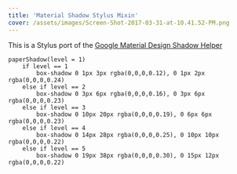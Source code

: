 ```yaml
---
title: 'Material Shadow Stylus Mixin'
cover: /assets/images/Screen-Shot-2017-03-31-at-10.41.52-PM.png
---
```


This is a Stylus port of the [Google Material Design Shadow Helper](https://medium.com/@Florian/freebie-google-material-design-shadow-helper-2a0501295a2d)

```
paperShadow(level = 1)
	if level == 1
		box-shadow 0 1px 3px rgba(0,0,0,0.12), 0 1px 2px rgba(0,0,0,0.24)
	else if level == 2
		box-shadow 0 3px 6px rgba(0,0,0,0.16), 0 3px 6px rgba(0,0,0,0.23)
	else if level == 3
		box-shadow 0 10px 20px rgba(0,0,0,0.19), 0 6px 6px rgba(0,0,0,0.23)
	else if level == 4
		box-shadow 0 14px 28px rgba(0,0,0,0.25), 0 10px 10px rgba(0,0,0,0.22)
	else if level == 5
		box-shadow 0 19px 38px rgba(0,0,0,0.30), 0 15px 12px rgba(0,0,0,0.22)
```